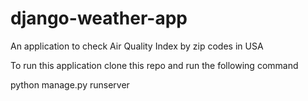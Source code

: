 # django-weather-app
An application to check Air Quality Index by zip codes in USA

To run this application clone this repo and run the following command

python manage.py runserver
